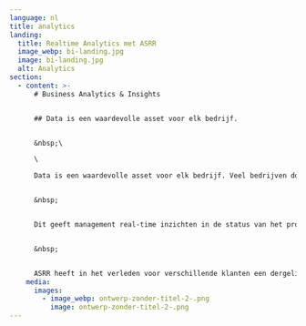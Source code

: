 ```yaml
---
language: nl
title: analytics
landing:
  title: Realtime Analytics met ASRR
  image_webp: bi-landing.jpg
  image: bi-landing.jpg
  alt: Analytics
section:
  - content: >-
      # Business Analytics & Insights


      ## Data is een waardevolle asset voor elk bedrijf.


      &nbsp;\

      \

      Data is een waardevolle asset voor elk bedrijf. Veel bedrijven doen echter niks met de potentiele goudmijn waar ze op zitten. Door middel van een data-analyse kan ASRR een Business Insights dashboard opzetten. In zo’n dashboard kunt u de belangrijkste aspecten van uw dataset in een oogopslag zien.


      &nbsp;


      Dit geeft management real-time inzichten in de status van het proces, waardoor er tijdig kan worden bijgestuurd. Dit kan kosten door vertraging, onnodige stress en gemiste kansen voorkomen.


      &nbsp;


      ASRR heeft in het verleden voor verschillende klanten een dergelijk dashboard opgezet. Een voorbeeld daarvan is te vinden onder [](/portfolio/case/hes)de case van [HES](https://asrr-next.netlify.app/portfolio/case/hes). Klik [hier](https://asrr-next.netlify.app/portfolio/case/hes) voor de case.
    media:
      images:
        - image_webp: ontwerp-zonder-titel-2-.png
          image: ontwerp-zonder-titel-2-.png
---
```

